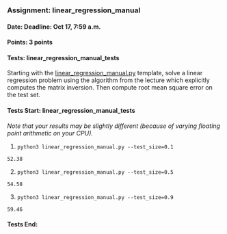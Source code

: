### Assignment: linear_regression_manual
#### Date: Deadline: Oct 17, 7:59 a.m.
#### Points: 3 points
#### Tests: linear_regression_manual_tests

Starting with the
[linear_regression_manual.py](https://github.com/ufal/npfl129/tree/past-2324/labs/01/linear_regression_manual.py)
template, solve a linear regression problem using the algorithm from the lecture
which explicitly computes the matrix inversion. Then compute root mean square
error on the test set.

#### Tests Start: linear_regression_manual_tests
_Note that your results may be slightly different (because of varying floating point arithmetic on your CPU)._

1. `python3 linear_regression_manual.py --test_size=0.1`
```
52.38
```

2. `python3 linear_regression_manual.py --test_size=0.5`
```
54.58
```

3. `python3 linear_regression_manual.py --test_size=0.9`
```
59.46
```
#### Tests End:
